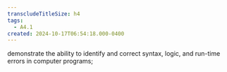 ```yaml
---
transcludeTitleSize: h4
tags:
  - A4.1
created: 2024-10-17T06:54:18.000-0400
---
```

demonstrate the ability to identify and correct syntax, logic, and run-time errors in computer programs;
